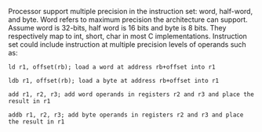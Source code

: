 Processor support multiple precision in the instruction set: word, half-word, and byte. Word refers to maximum precision the architecture can support. Assume word is 32-bits, half word is 16 bits and byte is 8 bits. They respectively map to int, short, char in most C implementations. Instruction set could include instruction at multiple precision levels of operands such as:

```
ld r1, offset(rb); load a word at address rb+offset into r1 

ldb r1, offset(rb); load a byte at address rb+offset into r1 

add r1, r2, r3; add word operands in registers r2 and r3 and place the result in r1 

addb r1, r2, r3; add byte operands in registers r2 and r3 and place the result in r1
```